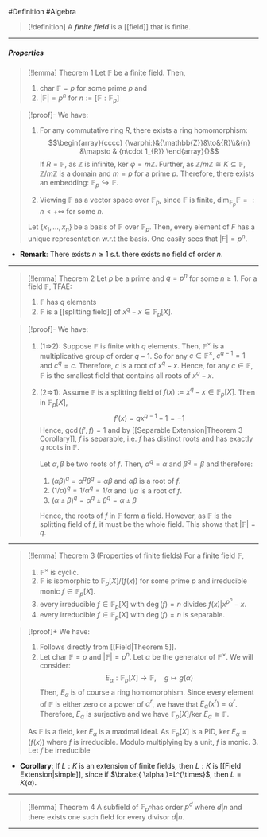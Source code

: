 #Definition #Algebra 
> [!definition]
> A ***finite field*** is a [[field]] that is finite.
---
##### Properties

> [!lemma] Theorem 1
> Let $\mathbb{F}$ be a finite field. Then, 
> 1. $\text{char }\mathbb{F}=p$ for some prime $p$ and 
> 2. $\left| \mathbb{F} \right|=p^n$ for $n:=[\mathbb{F}:\mathbb{F}_{p}]$

> [!proof]-
> We have:
> 1. For any commutative ring $R$, there exists a ring homomorphism: $$\begin{array}{cccc} {\varphi:}&{\mathbb{Z}}&\to&{R}\\&{n} &\mapsto & {n\cdot 1_{R}} \end{array}{}$$If $R=\mathbb{F}$, as $\mathbb{Z}$ is infinite, $\text{ker }\varphi=m\mathbb{Z}$. Further, as $\mathbb{Z} / m\mathbb{Z}\cong K\subseteq \mathbb{F}$,  $\mathbb{Z} / m\mathbb{Z}$ is a domain and $m=p$ for a prime $p$. Therefore, there exists an embedding: $\mathbb{F}_{p}\hookrightarrow \mathbb{F}$. 
> 
> 2. Viewing $\mathbb{F}$ as a vector space over $\mathbb{F}_{p}$, since $\mathbb{F}$ is finite, $\text{dim}_{\mathbb{F}_{p}}\mathbb{F}=:n<+\infty$ for some $n$.
> 
> 	Let $\{ x_{1},\dots,x_{n} \}$ be a basis of $\mathbb{F}$ over $\mathbb{F}_{p}$. Then, every element of $F$ has a unique representation w.r.t the basis. One easily sees that $\left| F \right|=p^n$.
- **Remark**: There exists $n\geq 1$ s.t. there exists no field of order $n$.
---
> [!lemma] Theorem 2
> Let $p$ be a prime and $q=p^n$ for some $n\geq 1$. For a field $\mathbb{F}$, TFAE:
> 1. $\mathbb{F}$ has $q$ elements 
> 2. $\mathbb{F}$ is a [[splitting field]] of $x^q-x\in \mathbb{F}_{p}[X]$. 

> [!proof]-
> We have:
> 1. (1=>2): Suppose $\mathbb{F}$ is finite with $q$ elements. Then, $\mathbb{F}^\times$ is a multiplicative group of order $q-1$. So for any $c\in \mathbb{F}^\times$, $c^{q-1}=1$ and $c^q=c$. Therefore, $c$ is a root of $x^q-x$. Hence, for any $c\in \mathbb{F}$,  $\mathbb{F}$ is the smallest field that contains all roots of $x^q-x$.
> 2. (2=>1): Assume $\mathbb{F}$ is a splitting field of $f(x):=x^q-x\in \mathbb{F}_{p}[X]$. Then in $\mathbb{F}_{p}[X]$,  $$f'(x)=qx^{q-1}-1=-1$$Hence, $\gcd(f',f)=1$ and by [[Separable Extension|Theorem 3 Corollary]], $f$ is separable, i.e. $f$ has distinct roots and has exactly $q$ roots in $\mathbb{F}$. 
>    
>    Let $\alpha,\beta$ be two roots of $f$. Then, $\alpha^q=\alpha$ and $\beta^q=\beta$ and therefore: 
>    1. $(\alpha\beta)^q=\alpha^q\beta^q=\alpha\beta$ and $\alpha\beta$ is a root of $f$. 
>    2. $(1 / \alpha)^q=1 / \alpha^q=1 / \alpha$ and $1 / \alpha$ is a root of $f$.
>    3. $(\alpha\pm\beta)^q=\alpha^q\pm\beta^q=\alpha\pm\beta$
>  
>    Hence, the roots of $f$ in $\mathbb{F}$ form a field. However, as $\mathbb{F}$ is the splitting field of $f$, it must be the whole field. This shows that $\left| \mathbb{F} \right|=q$.
---
> [!lemma] Theorem 3 (Properties of finite fields)
> For a finite field $\mathbb{F}$, 
> 1. $\mathbb{F}^{\times}$ is cyclic.
> 2. $\mathbb{F}$ is isomorphic to $\mathbb{F}_{p}[X] / (f(x))$ for some prime $p$ and irreducible monic $f\in \mathbb{F}_{p}[X]$.
> 3. every irreducible $f\in \mathbb{F}_{p}[X]$ with $\deg(f)=n$ divides $f(x)|x^{p^n}-x$.
> 4. every irreducible $f\in \mathbb{F}_{p}[X]$ with $\deg(f)=n$ is separable.


> [!proof]+
> We have:
> 1. Follows directly from [[Field|Theorem 5]].
> 2. Let $\text{char } \mathbb{F}=p$ and $\left| \mathbb{F} \right|=p^n$. Let $\alpha$ be the generator of $\mathbb{F}^\times$. We will consider: $$E_{\alpha}:\mathbb{F}_{p}[X]\to \mathbb{F},\quad g\mapsto g(\alpha)$$
> 	Then, $E_{\alpha}$ is of course a ring homomorphism. Since every element of $\mathbb{F}$ is either zero or a power of $\alpha^r$, we have that $E_{\alpha}(x^r)=\alpha^r$. Therefore, $E_{\alpha}$ is surjective and we have $\mathbb{F}_{p}[X] / \text{ker }E_{\alpha}\cong \mathbb{F}$.
> 	
> 	As $\mathbb{F}$ is a field, $\text{ker }E_{\alpha}$ is a maximal ideal. As $\mathbb{F}_{p}[X]$ is a PID, $\text{ker }E_{\alpha}=(f(x))$ where $f$ is irreducible. Modulo multiplying by a unit, $f$ is monic. 
> 3. Let $f$ be irreducible 
- **Corollary**: If $L:K$ is an extension of finite fields, then $L:K$ is [[Field Extension|simple]], since if $\braket{ \alpha  }=L^{\times}$, then $L=K(\alpha)$.
---
> [!lemma] Theorem 4
> A subfield of $\mathbb{F}_{p^n}$has order $p^d$ where $d|n$ and there exists one such field for every divisor $d|n$.
---